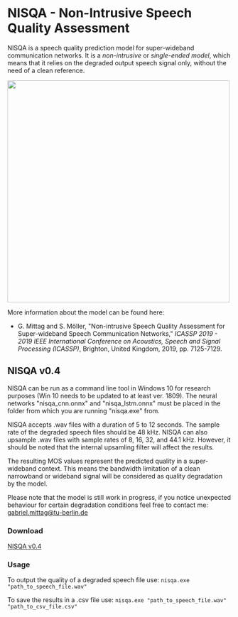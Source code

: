 
# NISQA - Non-Intrusive Speech Quality Assessment
NISQA is a speech quality prediction model for super-wideband communication networks. It is a *non-intrusive* or *single-ended model*, which means that it relies on the degraded output speech signal only, without the need of a clean reference. 


<img src="https://github.com/gabrielmittag/NISQA/blob/master/model.png" width="500">


More information about the model can be found here:

 - G. Mittag and S. Möller, "Non-intrusive Speech Quality Assessment for Super-wideband Speech Communication Networks," *ICASSP 2019 - 2019 IEEE International Conference on Acoustics, Speech and Signal Processing (ICASSP)*, Brighton, United Kingdom, 2019, pp. 7125-7129.

## NISQA v0.4
NISQA can be run as a command line tool in Windows 10 for research purposes (Win 10 needs to be updated to at least ver. 1809). The neural networks "nisqa_cnn.onnx" and "nisqa_lstm.onnx" must be placed in the folder from which you are running "nisqa.exe" from.

NISQA accepts .wav files with a duration of 5 to 12 seconds. The sample rate of the degraded speech files should be 48 kHz. NISQA can also upsample .wav files with sample rates of 8, 16, 32, and 44.1 kHz. However, it should be noted that the internal upsamling filter will affect the results.

The resulting MOS values represent the predicted quality in a super-wideband context. This means the bandwidth limitation of a clean narrowband or wideband signal will be considered as quality degradation by the model.

Please note that the model is still work in progress, if you notice unexpected behaviour for certain degradation conditions feel free to contact me: gabriel.mittag@tu-berlin.de

### Download
[NISQA v0.4](https://github.com/gabrielmittag/NISQA/releases/download/v0.4/nisqa.zip)

### Usage
To output the quality of a degraded speech file use: `nisqa.exe "path_to_speech_file.wav"`

To save the results in a .csv file use: `nisqa.exe "path_to_speech_file.wav" "path_to_csv_file.csv"`


